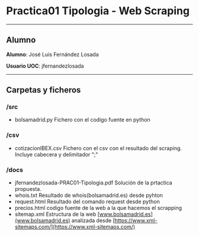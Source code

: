 # Practica01  Tipologia - Web Scraping

***

## Alumno
   **Alumno**: José Luis Fernández Losada

   **Usuario UOC**: jfernandezlosada

***

## Carpetas y ficheros


### /src
* bolsamadrid.py  Fichero con el codigo fuente en python

### /csv
* cotizacionIBEX.csv  Fichero con el csv con el resultado del scraping. Incluye cabecera y delimitador ";"

### /docs
* jfernandezlosada-PRAC01-Tipologia.pdf Solución de la prtactica propuesta.
* whois.txt Resultado de whois(bolsamadrid.es) desde pyhton
* request.html Resultado del comando request desde python
* precios.html codigo fuente de la web a la que hacemos el scrapping
* sitemap.xml Estructura de la web [www.bolsamadrid.es](www.bolsamadrid.es) analizada desde [https://www.xml-sitemaps.com/](https://www.xml-sitemaps.com/)

